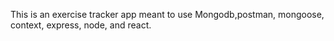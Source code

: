 This is an exercise tracker app meant to use Mongodb,postman, mongoose, context, express, node, and react.